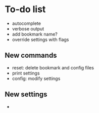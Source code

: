 # To-do list

- autocomplete
- verbose output
- add bookmark name?
- override settings with flags

## New commands

- reset: delete bookmark and config files
- print settings
- config: modify settings

## New settings

-
